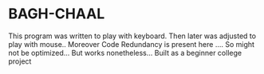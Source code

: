 # BAGH-CHAAL

This program was written to play with keyboard.
Then later was adjusted to play with mouse..
Moreover Code Redundancy is present here ....
So might not be optimized...
But works nonetheless...
Built as a beginner college project 
